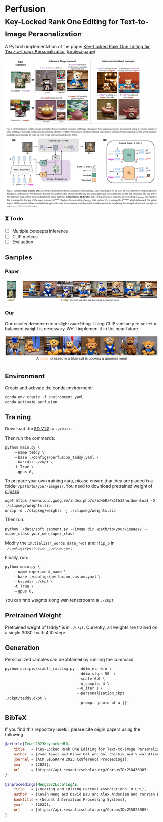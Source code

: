 # Perfusion <br> <sub>Key-Locked Rank One Editing for Text-to-Image Personalization</sub>

A Pytorch implementation of the paper [Key-Locked Rank One Editing for Text-to-Image Personalization](https://arxiv.org/abs/2305.01644) ([project page](https://research.nvidia.com/labs/par/Perfusion/)).

<p align="center">
<img src=assets/paper_samples.png />
<img src=assets/paper_diagram.png />
</p>

### ⏳ To do
- [ ] Multiple concepts inference
- [ ] CLIP metrics
- [ ] Evaluation

## Samples
### Paper
<p align="center">
<img src=assets/paper_samples_teddy.png />
</p>

### Our
Our results demonstrate a slight overfitting. 
Using CLIP similarity to select a balanced weight is necessary. 
We'll implement it in the near future.
<p align="center">
<img src=assets/our_samples_teddy.png />
</p>

## Environment
Create and activate the conda environment:

```
conda env create -f environment.yaml
conda activate perfusion
```

## Training
Download the [SD V1.5](https://huggingface.co/runwayml/stable-diffusion-v1-5/resolve/main/v1-5-pruned-emaonly.ckpt) to `./ckpt/`.

Then run the commands:

```
python main.py \
    --name teddy \
    --base ./configs/perfusion_teddy.yaml \
    --basedir ./ckpt \
    -t True \
    --gpus 0,
```

To prepare your own training data, please ensure that they are placed in a folder `/path/to/your/images/`.
You need to download pretrained weight of [clipseg](https://github.com/timojl/clipseg):
```
wget https://owncloud.gwdg.de/index.php/s/ioHbRzFx6th32hn/download -O ./clipseg/weights.zip
unzip -d ./clipseg/weights -j ./clipseg/weights.zip
```
Then run:
```
python ./data/soft_segment.py --image_dir /path/to/your/images/ --super_class your_own_super_class
```
Modify the `initializer_words`, `data_root` and `flip_p` in `./configs/perfusion_custom.yaml`.

Finally, run:
```
python main.py \
    --name experiment_name \
    --base ./configs/perfusion_custom.yaml \
    --basedir ./ckpt \
    -t True \
    --gpus 0,
```
You can find weights along with tensorboard in `./ckpt`.


## Pretrained Weight
Pretrained weight of teddy* is in `./ckpt`.
Currently, all weights are trained on a single 3080ti with 400 steps.

## Generation
Personalized samples can be obtained by running the command
```
python scripts/stable_txt2img.py --ddim_eta 0.0 \
                                 --ddim_steps 50  \
                                 --scale 6.0 \
                                 --n_samples 4 \
                                 --n_iter 1 \
                                 --personalization_ckpt ./ckpt/teddy.ckpt \
                                 --prompt "photo of a {}"
```

## BibTeX
If you find this repository useful, please cite origin papers using the following.

```bibtex
@article{Tewel2023KeyLockedRO,
    title   = {Key-Locked Rank One Editing for Text-to-Image Personalization},
    author  = {Yoad Tewel and Rinon Gal and Gal Chechik and Yuval Atzmon},
    journal = {ACM SIGGRAPH 2023 Conference Proceedings},
    year    = {2023},
    url     = {https://api.semanticscholar.org/CorpusID:258436985}
}
```

```bibtex
@inproceedings{Meng2022LocatingAE,
    title   = {Locating and Editing Factual Associations in GPT},
    author  = {Kevin Meng and David Bau and Alex Andonian and Yonatan Belinkov},
    booktitle = {Neural Information Processing Systems},
    year    = {2022},
    url     = {https://api.semanticscholar.org/CorpusID:255825985}
}
```

